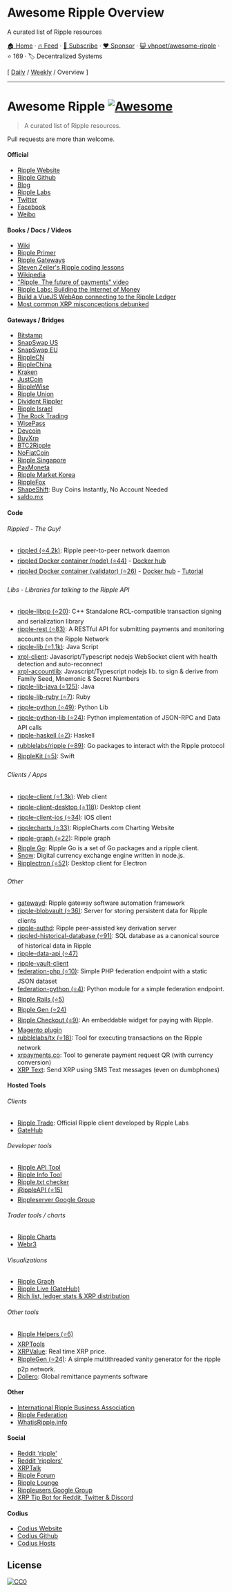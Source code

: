 # Awesome Ripple Overview

A curated list of Ripple resources

[🏠 Home](/README.md) · [🔥 Feed](https://www.trackawesomelist.com/vhpoet/awesome-ripple/rss.xml) · [📮 Subscribe](https://trackawesomelist.us17.list-manage.com/subscribe?u=d2f0117aa829c83a63ec63c2f&id=36a103854c) · [❤️  Sponsor](https://github.com/sponsors/theowenyoung) · [😺 vhpoet/awesome-ripple](https://github.com/vhpoet/awesome-ripple) · ⭐ 169 · 🏷️ Decentralized Systems

[ [Daily](/content/vhpoet/awesome-ripple/README.md) / [Weekly](/content/vhpoet/awesome-ripple/week/README.md) / Overview ]

---

# Awesome Ripple [![Awesome](https://cdn.rawgit.com/sindresorhus/awesome/d7305f38d29fed78fa85652e3a63e154dd8e8829/media/badge.svg)](https://github.com/sindresorhus/awesome)

> A curated list of Ripple resources.

Pull requests are more than welcome.

#### Official

*   [Ripple Website](https://ripple.com/)
*   [Ripple Github](https://github.com/ripple/)
*   [Blog](https://ripple.com/insights/)
*   [Ripple Labs](https://ripple.com)
*   [Twitter](https://twitter.com/ripple/)
*   [Facebook](https://www.facebook.com/ripplepay/)
*   [Weibo](http://www.weibo.com/RippleLabs/)

#### Books / Docs / Videos

*   [Wiki](https://ripple.com/wiki/Main_Page)
*   [Ripple Primer](https://ripple.com/ripple_primer.pdf)
*   [Ripple Gateways](https://ripple.com/ripple-gateways.pdf)
*   [Steven Zeiler's Ripple coding lessons](https://www.youtube.com/user/stevenzeiler/videos?flow=grid\&view=0)
*   [Wikipedia](https://en.wikipedia.org/wiki/Ripple_\(payment_protocol\))
*   ["Ripple, The future of payments" video](https://vimeo.com/73887321)
*   [Ripple Labs: Building the Internet of Money](https://www.youtube.com/watch?v=aoixyCNWg5k)
*   [Build a VueJS WebApp connecting to the Ripple Ledger](https://itnext.io/develop-awesome-webapps-using-vuejs-webpack-bda08ebb691c)
*   [Most common XRP misconceptions debunked](https://fudbingo.com)

#### Gateways / Bridges

*   [Bitstamp](http://www.bitstamp.net/)
*   [SnapSwap US](https://snapswap.us/)
*   [SnapSwap EU](https://snapswap.eu/)
*   [RippleCN](http://www.rebopay.com/)
*   [RippleChina](http://www.ripplechina.net/)
*   [Kraken](https://www.kraken.com/)
*   [JustCoin](https://justcoin.com/)
*   [RippleWise](https://www.ripplewise.com/)
*   [Ripple Union](https://xagate.com)
*   [Divident Rippler](https://www.dividendrippler.com/)
*   [Ripple Israel](http://rippleisrael.co.il/)
*   [The Rock Trading](https://www.therocktrading.com/)
*   [WisePass](https://wisepass.com/)
*   [Devcoin](http://ripple.d.evco.in/)
*   [BuyXrp](http://buyxrp.net/)
*   [BTC2Ripple](https://btc2ripple.com/)
*   [NoFiatCoin](http://www.nofiatcoin.com/)
*   [Ripple Singapore](https://www.ripplesingapore.com/)
*   [PaxMoneta](https://paxmoneta.com)
*   [Ripple Market Korea](http://ripple-market.co.kr/)
*   [RippleFox](https://ripplefox.com/)
*   [ShapeShift](https://shapeshift.io): Buy Coins Instantly, No Account Needed
*   [saldo.mx](http://saldo.mx/)

#### Code

###### Rippled - The Guy!

*   [rippled (⭐4.2k)](https://github.com/ripple/rippled/): Ripple peer-to-peer network daemon
*   [rippled Docker container (node) (⭐44)](https://github.com/WietseWind/docker-rippled) - [Docker hub](https://hub.docker.com/r/xrptipbot/rippled/)
*   [rippled Docker container (validator) (⭐26)](https://github.com/WietseWind/docker-rippled-validator) - [Docker hub](https://hub.docker.com/r/xrptipbot/rippledvalidator/) - [Tutorial](https://medium.com/@WietseWind/how-to-run-a-ripple-validator-digitalocean-7e5fca1c3d77)

###### Libs - Libraries for talking to the Ripple API

*   [ripple-libpp (⭐20)](https://github.com/ripple/ripple-libpp): C++ Standalone RCL-compatible transaction signing and serialization library
*   [ripple-rest (⭐83)](https://github.com/ripple/ripple-rest): A RESTful API for submitting payments and monitoring accounts on the Ripple Network
*   [ripple-lib (⭐1.1k)](https://github.com/ripple/ripple-lib/): Java Script
*   [xrpl-client](https://www.npmjs.com/package/xrpl-client): Javascript/Typescript nodejs WebSocket client with health detection and auto-reconnect
*   [xrpl-accountlib](https://www.npmjs.com/package/xrpl-accountlib): Javascript/Typescript nodejs lib. to sign & derive from Family Seed, Mnemonic & Secret Numbers
*   [ripple-lib-java (⭐125)](https://github.com/ripple/ripple-lib-java/): Java
*   [ripple-lib-ruby (⭐7)](https://github.com/kevinejohn/ripple-lib-rpc-ruby/): Ruby
*   [ripple-python (⭐49)](https://github.com/miracle2k/ripple-python/): Python Lib
*   [ripple-python-lib (⭐24)](https://github.com/arsenlosenko/python-ripple-lib): Python implementation of JSON-RPC and Data API calls
*   [ripple-haskell (⭐2)](https://github.com/singpolyma/ripple-haskell/): Haskell
*   [rubblelabs/ripple (⭐89)](https://github.com/rubblelabs/ripple): Go packages to interact with the Ripple protocol
*   [RippleKit (⭐5)](https://github.com/xasos/RippleKit): Swift

###### Clients / Apps

*   [ripple-client (⭐1.3k)](https://github.com/ripple/ripple-client/): Web client
*   [ripple-client-desktop (⭐118)](https://github.com/ripple/ripple-client-desktop): Desktop client
*   [ripple-client-ios (⭐34)](https://github.com/ripple-unmaintained/ripple-client-ios): iOS client
*   [ripplecharts (⭐33)](https://github.com/ripple/ripplecharts/): RippleCharts.com Charting Website
*   [ripple-graph (⭐22)](https://github.com/ripple-unmaintained/ripple-graph): Ripple graph
*   [Ripple Go](https://bitbucket.org/dchapes/ripple/): Ripple Go is a set of Go packages and a ripple client.
*   [Snow](https://github.com/justcoin/snow): Digital currency exchange engine written in node.js.
*   [Ripplectron (⭐52)](https://github.com/devjin0617/ripplectron): Desktop client for Electron

###### Other

*   [gatewayd](https://github.com/ripple/gatewayd): Ripple gateway software automation framework
*   [ripple-blobvault (⭐36)](https://github.com/ripple/ripple-blobvault): Server for storing persistent data for Ripple clients
*   [ripple-authd](https://github.com/ripple/ripple-authd): Ripple peer-assisted key derivation server
*   [rippled-historical-database (⭐91)](https://github.com/ripple/rippled-historical-database): SQL database as a canonical source of historical data in Ripple
*   [ripple-data-api (⭐47)](https://github.com/ripple/ripple-data-api)
*   [ripple-vault-client](https://github.com/vhpoet/awesome-ripple/blob/master/README.md/ripple-vault-client)
*   [federation-php (⭐10)](https://github.com/ripple-unmaintained/federation-php): Simple PHP federation endpoint with a static JSON dataset
*   [federation-python (⭐4)](https://github.com/miracle2k/ripple-federation-python): Python module for a simple federation endpoint.
*   [Ripple Rails (⭐5)](https://github.com/singpolyma/ripple-rails/)
*   [Ripple Gen (⭐24)](https://github.com/CodeShark/RippleGen/)
*   [Ripple Checkout (⭐9)](https://github.com/emschwartz/ripple-donate-widget): An embeddable widget for paying with Ripple.
*   [Magento plugin](http://www.magentocommerce.com/magento-connect/ripple-json-rpc.html)
*   [rubblelabs/tx (⭐18)](https://github.com/rubblelabs/tx): Tool for executing transactions on the Ripple network
*   [xrpayments.co](https://xrpayments.co): Tool to generate payment request QR (with currency conversion)
*   [XRP Text](https://xrptext.com): Send XRP using SMS Text messages (even on dumbphones)

#### Hosted Tools

###### Clients

*   [Ripple Trade](https://rippletrade.com/): Official Ripple client developed by Ripple Labs
*   [GateHub](https://gatehub.net/)

###### Developer tools

*   [Ripple API Tool](https://ripple.com/build/websocket-tool/)
*   [Ripple Info Tool](https://ripple.com/build/ripple-info-tool/)
*   [Ripple.txt checker](https://ripple.com/tools/txt/)
*   [jRippleAPI (⭐15)](https://github.com/pmarches/jStellarAPI)
*   [Rippleserver Google Group](https://groups.google.com/forum/#!forum/ripple-server/)

###### Trader tools / charts

*   [Ripple Charts](https://ripplecharts.com/)
*   [Webr3](http://xrp.webr3.org/usd-xrp)

###### Visualizations

*   [Ripple Graph](https://www.ripplecharts.com/%23/graph/)
*   [Ripple Live (GateHub)](https://gatehub.net/live)
*   [Rich list, ledger stats & XRP distribution](https://ledger.exposed)

###### Other tools

*   [Ripple Helpers (⭐6)](https://github.com/vhpoet/ripple-helpers/)
*   [XRPTools](http://xrptools.com/)
*   [XRPValue](http://xrpvalue.com/): Real time XRP price.
*   [RippleGen (⭐24)](https://github.com/CodeShark/RippleGen): A simple multithreaded vanity generator for the ripple p2p network.
*   [Dollero](http://dollero.com/): Global remittance payments software

#### Other

*   [International Ripple Business Association](http://www.ripplebusiness.org/)
*   [Ripple Federation](http://ripplefederation.org/)
*   [WhatisRipple.info](http://whatisripple.info/)

#### Social

*   [Reddit 'ripple'](https://www.reddit.com/r/ripple/)
*   [Reddit 'ripplers'](https://www.reddit.com/r/ripplers/)
*   [XRPTalk](https://xrptalk.org/)
*   [Ripple Forum](http://rippleforum.org/)
*   [Ripple Lounge](http://www.ripplelounge.com/)
*   [Rippleusers Google Group](https://groups.google.com/forum/#!forum/rippleusers)
*   [XRP Tip Bot for Reddit, Twitter & Discord](https://xrptipbot.com)

#### Codius

*   [Codius Website](https://codius.org/)
*   [Codius Github](https://github.com/codius)
*   [Codius Hosts](http://codiushosts.com/)

## License

[![CC0](https://i.creativecommons.org/p/zero/1.0/88x31.png)](https://creativecommons.org/publicdomain/zero/1.0/)

